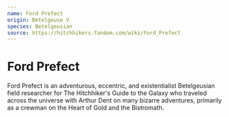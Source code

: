 ```yaml
---
name: Ford Prefect
origin: Betelgeuse V
species: Betelgeusian
source: https://hitchhikers.fandom.com/wiki/Ford_Prefect
---
```


# Ford Prefect

Ford Prefect is an adventurous, eccentric, and existentialist Betelgeusian field researcher for The Hitchhiker's Guide to the Galaxy who traveled across the universe with Arthur Dent on many bizarre adventures, primarily as a crewman on the Heart of Gold and the Bistromath.
